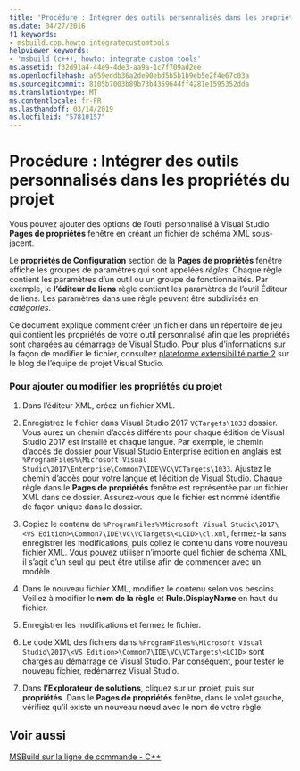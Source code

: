 ```yaml
---
title: 'Procédure : Intégrer des outils personnalisés dans les propriétés du projet'
ms.date: 04/27/2016
f1_keywords:
- msbuild.cpp.howto.integratecustomtools
helpviewer_keywords:
- 'msbuild (c++), howto: integrate custom tools'
ms.assetid: f32d91a4-44e9-4de3-aa9a-1c7f709ad2ee
ms.openlocfilehash: a959eddb36a2de90ebd5b5b1b9eb5e2f4e67c03a
ms.sourcegitcommit: 8105b7003b89b73b4359644ff4281e1595352dda
ms.translationtype: MT
ms.contentlocale: fr-FR
ms.lasthandoff: 03/14/2019
ms.locfileid: "57810157"
---
```

# <a name="how-to-integrate-custom-tools-into-the-project-properties"></a>Procédure : Intégrer des outils personnalisés dans les propriétés du projet

Vous pouvez ajouter des options de l’outil personnalisé à Visual Studio **Pages de propriétés** fenêtre en créant un fichier de schéma XML sous-jacent.

Le **propriétés de Configuration** section de la **Pages de propriétés** fenêtre affiche les groupes de paramètres qui sont appelées *règles*. Chaque règle contient les paramètres d’un outil ou un groupe de fonctionnalités. Par exemple, le **l’éditeur de liens** règle contient les paramètres de l’outil Éditeur de liens. Les paramètres dans une règle peuvent être subdivisés en *catégories*.

Ce document explique comment créer un fichier dans un répertoire de jeu qui contient les propriétés de votre outil personnalisé afin que les propriétés sont chargées au démarrage de Visual Studio. Pour plus d’informations sur la façon de modifier le fichier, consultez [plateforme extensibilité partie 2](https://blogs.msdn.microsoft.com/vsproject/2009/06/18/platform-extensibility-part-2/) sur le blog de l’équipe de projet Visual Studio.

### <a name="to-add-or-change-project-properties"></a>Pour ajouter ou modifier les propriétés du projet

1. Dans l’éditeur XML, créez un fichier XML.

1. Enregistrez le fichier dans Visual Studio 2017 `VCTargets\1033` dossier. Vous aurez un chemin d’accès différents pour chaque édition de Visual Studio 2017 est installé et chaque langue. Par exemple, le chemin d’accès de dossier pour Visual Studio Enterprise edition en anglais est `%ProgramFiles%\Microsoft Visual Studio\2017\Enterprise\Common7\IDE\VC\VCTargets\1033`. Ajustez le chemin d’accès pour votre langue et l’édition de Visual Studio. Chaque règle dans le **Pages de propriétés** fenêtre est représentée par un fichier XML dans ce dossier. Assurez-vous que le fichier est nommé identifie de façon unique dans le dossier.

1. Copiez le contenu de `%ProgramFiles%\Microsoft Visual Studio\2017\<VS Edition>\Common7\IDE\VC\VCTargets\<LCID>\cl.xml`, fermez-la sans enregistrer les modifications, puis collez le contenu dans votre nouveau fichier XML. Vous pouvez utiliser n’importe quel fichier de schéma XML, il s’agit d’un seul qui peut être utilisé afin de commencer avec un modèle.

1. Dans le nouveau fichier XML, modifiez le contenu selon vos besoins. Veillez à modifier le **nom de la règle** et **Rule.DisplayName** en haut du fichier.

1. Enregistrer les modifications et fermez le fichier.

1. Le code XML des fichiers dans `%ProgramFiles%\Microsoft Visual Studio\2017\<VS Edition>\Common7\IDE\VC\VCTargets\<LCID>` sont chargés au démarrage de Visual Studio. Par conséquent, pour tester le nouveau fichier, redémarrez Visual Studio.

1. Dans **l’Explorateur de solutions**, cliquez sur un projet, puis sur **propriétés**. Dans le **Pages de propriétés** fenêtre, dans le volet gauche, vérifiez qu’il existe un nouveau nœud avec le nom de votre règle.

## <a name="see-also"></a>Voir aussi

[MSBuild sur la ligne de commande - C++](msbuild-visual-cpp.md)

